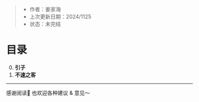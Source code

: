  > - 作者：姜家海
 > - 上次更新日期：2024/1125
 > - 状态：未完结
 
# 目录

0. **引子**
1. **不速之客**

---

感谢阅读🙏 也欢迎各种建议 & 意见～